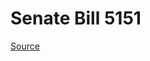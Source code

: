 # Senate Bill 5151

[Source](http://lawfilesext.leg.wa.gov/biennium/2023-24/Pdf/Bills/Senate%20Bills/5151.pdf)
